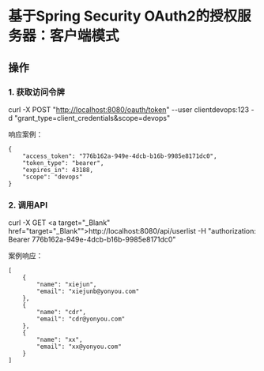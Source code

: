 # 基于Spring Security OAuth2的授权服务器：客户端模式

## 操作

### 1. 获取访问令牌
curl -X POST "<a target="_Blank" href="http://localhost:8080/oauth/token">http://localhost:8080/oauth/token</a>" --user clientdevops:123 -d "grant_type=client_credentials&scope=devops"

响应案例：

	{
	    "access_token": "776b162a-949e-4dcb-b16b-9985e8171dc0",
	    "token_type": "bearer",
	    "expires_in": 43188,
	    "scope": "devops"
	}
### 2. 调用API
curl -X GET <a target="_Blank" href="target="_Blank"">http://localhost:8080/api/userlist</a> -H "authorization: Bearer 776b162a-949e-4dcb-b16b-9985e8171dc0"

案例响应：

	[
	    {
	        "name": "xiejun",
	        "email": "xiejunb@yonyou.com"
	    },
	    {
	        "name": "cdr",
	        "email": "cdr@yonyou.com"
	    },
	    {
	        "name": "xx",
	        "email": "xx@yonyou.com"
	    }
	]